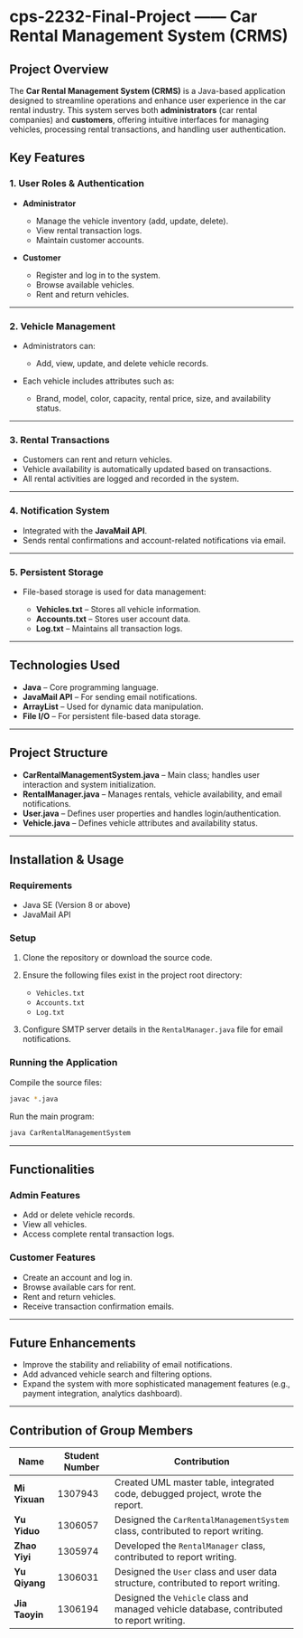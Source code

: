 # cps-2232-Final-Project —— **Car Rental Management System (CRMS)**

## **Project Overview**

The **Car Rental Management System (CRMS)** is a Java-based application designed to streamline operations and enhance user experience in the car rental industry. This system serves both **administrators** (car rental companies) and **customers**, offering intuitive interfaces for managing vehicles, processing rental transactions, and handling user authentication.


## **Key Features**

### **1. User Roles & Authentication**

* **Administrator**

  * Manage the vehicle inventory (add, update, delete).
  * View rental transaction logs.
  * Maintain customer accounts.
* **Customer**

  * Register and log in to the system.
  * Browse available vehicles.
  * Rent and return vehicles.

---

### **2. Vehicle Management**

* Administrators can:

  * Add, view, update, and delete vehicle records.
* Each vehicle includes attributes such as:

  * Brand, model, color, capacity, rental price, size, and availability status.

---

### **3. Rental Transactions**

* Customers can rent and return vehicles.
* Vehicle availability is automatically updated based on transactions.
* All rental activities are logged and recorded in the system.

---

### **4. Notification System**

* Integrated with the **JavaMail API**.
* Sends rental confirmations and account-related notifications via email.

---

### **5. Persistent Storage**

* File-based storage is used for data management:

  * **Vehicles.txt** – Stores all vehicle information.
  * **Accounts.txt** – Stores user account data.
  * **Log.txt** – Maintains all transaction logs.

---

## **Technologies Used**

* **Java** – Core programming language.
* **JavaMail API** – For sending email notifications.
* **ArrayList** – Used for dynamic data manipulation.
* **File I/O** – For persistent file-based data storage.

---

## **Project Structure**

* **CarRentalManagementSystem.java** – Main class; handles user interaction and system initialization.
* **RentalManager.java** – Manages rentals, vehicle availability, and email notifications.
* **User.java** – Defines user properties and handles login/authentication.
* **Vehicle.java** – Defines vehicle attributes and availability status.

---

## **Installation & Usage**

### **Requirements**

* Java SE (Version 8 or above)
* JavaMail API

### **Setup**

1. Clone the repository or download the source code.
2. Ensure the following files exist in the project root directory:

   * `Vehicles.txt`
   * `Accounts.txt`
   * `Log.txt`
3. Configure SMTP server details in the `RentalManager.java` file for email notifications.

### **Running the Application**

Compile the source files:

```bash
javac *.java
```

Run the main program:

```bash
java CarRentalManagementSystem
```

---

## **Functionalities**

### **Admin Features**

* Add or delete vehicle records.
* View all vehicles.
* Access complete rental transaction logs.

### **Customer Features**

* Create an account and log in.
* Browse available cars for rent.
* Rent and return vehicles.
* Receive transaction confirmation emails.

---

## **Future Enhancements**

* Improve the stability and reliability of email notifications.
* Add advanced vehicle search and filtering options.
* Expand the system with more sophisticated management features (e.g., payment integration, analytics dashboard).

---

## **Contribution of Group Members**

| Name           | Student Number | Contribution                                                                              |
| -------------- | -------------- | ----------------------------------------------------------------------------------------- |
| **Mi Yixuan**  | 1307943        | Created UML master table, integrated code, debugged project, wrote the report.            |
| **Yu Yiduo**   | 1306057        | Designed the `CarRentalManagementSystem` class, contributed to report writing.            |
| **Zhao Yiyi**  | 1305974        | Developed the `RentalManager` class, contributed to report writing.                       |
| **Yu Qiyang**  | 1306031        | Designed the `User` class and user data structure, contributed to report writing.         |
| **Jia Taoyin** | 1306194        | Designed the `Vehicle` class and managed vehicle database, contributed to report writing. |



